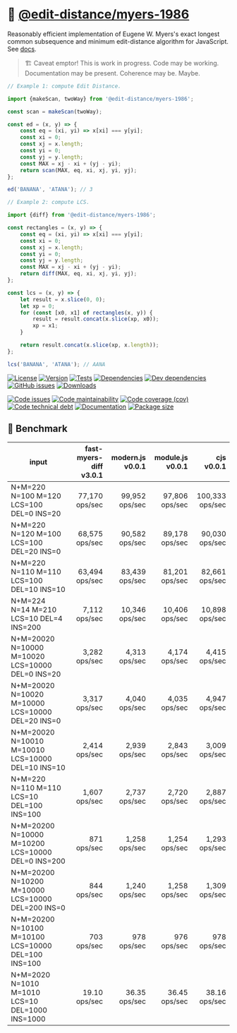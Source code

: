 :abacus: [@edit-distance/myers-1986](https://edit-distance.github.io/myers-1986)
==

Reasonably efficient implementation of Eugene W. Myers's exact longest common
subsequence and minimum edit-distance algorithm for JavaScript.
See [docs](https://edit-distance.github.io/myers-1986/index.html).

> :building_construction: Caveat emptor! This is work in progress. Code may be
> working. Documentation may be present. Coherence may be. Maybe.

```js
// Example 1: compute Edit Distance.

import {makeScan, twoWay} from '@edit-distance/myers-1986';

const scan = makeScan(twoWay);

const ed = (x, y) => {
	const eq = (xi, yi) => x[xi] === y[yi];
	const xi = 0;
	const xj = x.length;
	const yi = 0;
	const yj = y.length;
	const MAX = xj - xi + (yj - yi);
	return scan(MAX, eq, xi, xj, yi, yj);
};

ed('BANANA', 'ATANA'); // 3

// Example 2: compute LCS.

import {diff} from '@edit-distance/myers-1986';

const rectangles = (x, y) => {
	const eq = (xi, yi) => x[xi] === y[yi];
	const xi = 0;
	const xj = x.length;
	const yi = 0;
	const yj = y.length;
	const MAX = xj - xi + (yj - yi);
	return diff(MAX, eq, xi, xj, yi, yj);
};

const lcs = (x, y) => {
	let result = x.slice(0, 0);
	let xp = 0;
	for (const [x0, x1] of rectangles(x, y)) {
		result = result.concat(x.slice(xp, x0));
		xp = x1;
	}

	return result.concat(x.slice(xp, x.length));
};

lcs('BANANA', 'ATANA'); // AANA
```

[![License](https://img.shields.io/github/license/edit-distance/myers-1986.svg)](https://raw.githubusercontent.com/edit-distance/myers-1986/main/LICENSE)
[![Version](https://img.shields.io/npm/v/@edit-distance/myers-1986.svg)](https://www.npmjs.org/package/@edit-distance/myers-1986)
[![Tests](https://img.shields.io/github/workflow/status/edit-distance/myers-1986/ci:test?event=push&label=tests)](https://github.com/edit-distance/myers-1986/actions/workflows/ci:test.yml?query=branch:main)
[![Dependencies](https://img.shields.io/david/edit-distance/myers-1986.svg)](https://david-dm.org/edit-distance/myers-1986)
[![Dev dependencies](https://img.shields.io/david/dev/edit-distance/myers-1986.svg)](https://david-dm.org/edit-distance/myers-1986?type=dev)
[![GitHub issues](https://img.shields.io/github/issues/edit-distance/myers-1986.svg)](https://github.com/edit-distance/myers-1986/issues)
[![Downloads](https://img.shields.io/npm/dm/@edit-distance/myers-1986.svg)](https://www.npmjs.org/package/@edit-distance/myers-1986)

[![Code issues](https://img.shields.io/codeclimate/issues/edit-distance/myers-1986.svg)](https://codeclimate.com/github/edit-distance/myers-1986/issues)
[![Code maintainability](https://img.shields.io/codeclimate/maintainability/edit-distance/myers-1986.svg)](https://codeclimate.com/github/edit-distance/myers-1986/trends/churn)
[![Code coverage (cov)](https://img.shields.io/codecov/c/gh/edit-distance/myers-1986/main.svg)](https://codecov.io/gh/edit-distance/myers-1986)
[![Code technical debt](https://img.shields.io/codeclimate/tech-debt/edit-distance/myers-1986.svg)](https://codeclimate.com/github/edit-distance/myers-1986/trends/technical_debt)
[![Documentation](https://edit-distance.github.io/myers-1986/badge.svg)](https://edit-distance.github.io/myers-1986/source.html)
[![Package size](https://img.shields.io/bundlephobia/minzip/@edit-distance/myers-1986)](https://bundlephobia.com/result?p=@edit-distance/myers-1986)

## :bicyclist: Benchmark

| input                                               | fast-myers-diff v3.0.1 |  modern.js v0.0.1 |  module.js v0.0.1 |         cjs v0.0.1 |
| --------------------------------------------------- | ---------------------: | ----------------: | ----------------: | -----------------: |
| N+M=220 N=100 M=120 LCS=100 DEL=0 INS=20            |      77,170    ops/sec | 99,952    ops/sec | 97,806    ops/sec | 100,333    ops/sec |
| N+M=220 N=120 M=100 LCS=100 DEL=20 INS=0            |      68,575    ops/sec | 90,582    ops/sec | 89,178    ops/sec |  90,030    ops/sec |
| N+M=220 N=110 M=110 LCS=100 DEL=10 INS=10           |      63,494    ops/sec | 83,439    ops/sec | 81,201    ops/sec |  82,661    ops/sec |
| N+M=224 N=14 M=210 LCS=10 DEL=4 INS=200             |       7,112    ops/sec | 10,346    ops/sec | 10,406    ops/sec |  10,898    ops/sec |
| N+M=20020 N=10000 M=10020 LCS=10000 DEL=0 INS=20    |       3,282    ops/sec |  4,313    ops/sec |  4,174    ops/sec |   4,415    ops/sec |
| N+M=20020 N=10020 M=10000 LCS=10000 DEL=20 INS=0    |       3,317    ops/sec |  4,040    ops/sec |  4,035    ops/sec |   4,947    ops/sec |
| N+M=20020 N=10010 M=10010 LCS=10000 DEL=10 INS=10   |       2,414    ops/sec |  2,939    ops/sec |  2,843    ops/sec |   3,009    ops/sec |
| N+M=220 N=110 M=110 LCS=10 DEL=100 INS=100          |       1,607    ops/sec |  2,737    ops/sec |  2,720    ops/sec |   2,887    ops/sec |
| N+M=20200 N=10000 M=10200 LCS=10000 DEL=0 INS=200   |         871    ops/sec |  1,258    ops/sec |  1,254    ops/sec |   1,293    ops/sec |
| N+M=20200 N=10200 M=10000 LCS=10000 DEL=200 INS=0   |         844    ops/sec |  1,240    ops/sec |  1,258    ops/sec |   1,309    ops/sec |
| N+M=20200 N=10100 M=10100 LCS=10000 DEL=100 INS=100 |         703    ops/sec |    978    ops/sec |    976    ops/sec |     978    ops/sec |
| N+M=2020 N=1010 M=1010 LCS=10 DEL=1000 INS=1000     |          19.10 ops/sec |     36.35 ops/sec |     36.45 ops/sec |      38.16 ops/sec |
